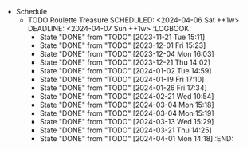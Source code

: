 - Schedule
	- TODO Roulette Treasure
	  SCHEDULED: <2024-04-06 Sat ++1w>
	  DEADLINE: <2024-04-07 Sun ++1w>
	  :LOGBOOK:
	  * State "DONE" from "TODO" [2023-11-21 Tue 15:11]
	  * State "DONE" from "TODO" [2023-12-01 Fri 15:23]
	  * State "DONE" from "TODO" [2023-12-04 Mon 16:03]
	  * State "DONE" from "TODO" [2023-12-21 Thu 14:02]
	  * State "DONE" from "TODO" [2024-01-02 Tue 14:59]
	  * State "DONE" from "TODO" [2024-01-19 Fri 17:10]
	  * State "DONE" from "TODO" [2024-01-26 Fri 17:34]
	  * State "DONE" from "TODO" [2024-02-21 Wed 10:54]
	  * State "DONE" from "TODO" [2024-03-04 Mon 15:18]
	  * State "DONE" from "TODO" [2024-03-04 Mon 15:19]
	  * State "DONE" from "TODO" [2024-03-13 Wed 15:29]
	  * State "DONE" from "TODO" [2024-03-21 Thu 14:25]
	  * State "DONE" from "TODO" [2024-04-01 Mon 14:18]
	  :END: